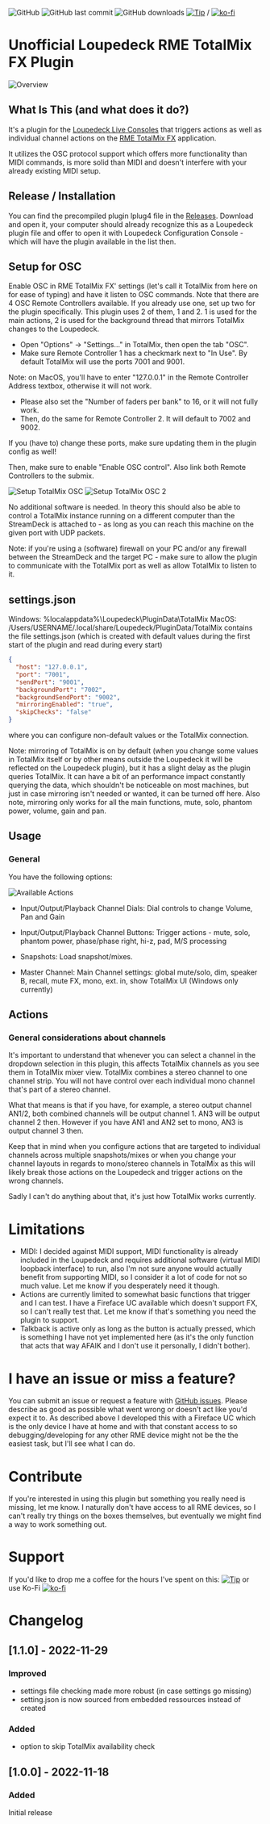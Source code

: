 ![GitHub](https://img.shields.io/github/license/shells-dw/loupedeck-totalmix)
 ![GitHub last commit](https://img.shields.io/github/last-commit/shells-dw/loupedeck-totalmix)
  ![GitHub downloads](https://img.shields.io/github/downloads/shells-dw/loupedeck-totalmix/total)
 [![Tip](https://img.shields.io/badge/Donate-PayPal-green.svg)]( https://www.paypal.com/donate?hosted_button_id=8KXD334CCEEC2) / [![ko-fi](https://ko-fi.com/img/githubbutton_sm.svg)](https://ko-fi.com/Y8Y4CE9LH)


# Unofficial Loupedeck RME TotalMix FX Plugin

![Overview](/TotalMixPlugin/docs/images/overview.png)

## What Is This (and what does it do?)

It's a plugin for the [Loupedeck Live Consoles][Loupedeck] that triggers actions as well as individual channel actions on the [RME TotalMix FX][] application.

It utilizes the OSC protocol support which offers more functionality than MIDI commands, is more solid than MIDI and doesn't interfere with your already existing MIDI setup.

## Release / Installation

You can find the precompiled plugin lplug4 file in the [Releases][Releases]. Download and open it, your computer should already recognize this as a Loupedeck plugin file and offer to open it with Loupedeck Configuration Console - which will have the plugin available in the list then.

## Setup for OSC

Enable OSC in RME TotalMix FX' settings (let's call it TotalMix from here on for ease of typing) and have it listen to OSC commands.
Note that there are 4 OSC Remote Controllers available. If you already use one, set up two for the plugin specifically.
This plugin uses 2 of them, 1 and 2. 1 is used for the main actions, 2 is used for the background thread that mirrors TotalMix changes to the Loupedeck.

- Open "Options" -> "Settings..." in TotalMix, then open the tab "OSC".
- Make sure Remote Controller 1 has a checkmark next to "In Use". By default TotalMix will use the ports 7001 and 9001.

Note: on MacOS, you'll have to enter "127.0.0.1" in the Remote Controller Address textbox, otherwise it will not work.

- Please also set the "Number of faders per bank" to 16, or it will not fully work.
- Then, do the same for Remote Controller 2. It will default to 7002 and 9002.

If you (have to) change these ports, make sure updating them in the plugin config as well!

Then, make sure to enable "Enable OSC control". Also link both Remote Controllers to the submix. 

![Setup TotalMix OSC](/TotalMixPlugin/docs/images/OSC_setup1.png) ![Setup TotalMix OSC 2](/TotalMixPlugin/docs/images/OSC_setup2.png)

No additional software is needed. In theory this should also be able to control a TotalMix instance running on a different computer than the StreamDeck is attached to - as long as you can reach this machine on the given port with UDP packets. 

Note: if you're using a (software) firewall on your PC and/or any firewall between the StreamDeck and the target PC - make sure to allow the plugin to communicate with the TotalMix port as well as allow TotalMix to listen to it. 

## settings.json
Windows: %localappdata%\Loupedeck\PluginData\TotalMix
MacOS: /Users/USERNAME/.local/share/Loupedeck/PluginData/TotalMix
contains the file settings.json (which is created with default values during the first start of the plugin and read during every start)

```json
{
  "host": "127.0.0.1",
  "port": "7001",
  "sendPort": "9001",
  "backgroundPort": "7002",
  "backgroundSendPort": "9002",
  "mirroringEnabled": "true",
  "skipChecks": "false"
}
```
where you can configure non-default values or the TotalMix connection.

Note: mirroring of TotalMix is on by default (when you change some values in TotalMix itself or by other means outside the Loupedeck it will be reflected on the Loupedeck plugin), but it has a slight delay as the plugin queries TotalMix. It can have a bit of an performance impact constantly querying the data, which shouldn't be noticeable on most machines, but just in case mirroring isn't needed or wanted, it can be turned off here.
Also note, mirroring only works for all the main functions, mute, solo, phantom power, volume, gain and pan.

## Usage
### General

You have the following options:

![Available Actions](/TotalMixPlugin/docs/images/LC_actions.png)

- Input/Output/Playback Channel Dials: Dial controls to change Volume, Pan and Gain

- Input/Output/Playback Channel Buttons: Trigger actions - mute, solo, phantom power, phase/phase right, hi-z, pad, M/S processing

- Snapshots: Load snapshot/mixes.

- Master Channel: Main Channel settings: global mute/solo, dim, speaker B, recall, mute FX, mono, ext. in, show TotalMix UI (Windows only currently)

## Actions

### General considerations about channels

It's important to understand that whenever you can select a channel in the dropdown selection in this plugin, this affects TotalMix channels as you see them in TotalMix mixer view. TotalMix combines a stereo channel to one channel strip. You will not have control over each individual mono channel that's part of a stereo channel.

What that means is that if you have, for example, a stereo output channel AN1/2, both combined channels will be output channel 1. AN3 will be output channel 2 then. However if you have AN1 and AN2 set to mono, AN3 is output channel 3 then.

Keep that in mind when you configure actions that are targeted to individual channels across multiple snapshots/mixes or when you change your channel layouts in regards to mono/stereo channels in TotalMix as this will likely break those actions on the Loupedeck and trigger actions on the wrong channels.

Sadly I can't do anything about that, it's just how TotalMix works currently.

# Limitations

- MIDI: I decided against MIDI support, MIDI functionality is already included in the Loupedeck and requires additional software (virtual MIDI loopback interface) to run, also I'm not sure anyone would actually benefit from supporting MIDI, so I consider it a lot of code for not so much value. Let me know if you desperately need it though.
- Actions are currently limited to somewhat basic functions that trigger and I can test. I have a Fireface UC available which doesn't support FX, so I can't really test that. Let me know if that's something you need the plugin to support.
- Talkback is active only as long as the button is actually pressed, which is something I have not yet implemented here (as it's the only function that acts that way AFAIK and I don't use it personally, I didn't bother). 

# I have an issue or miss a feature?

You can submit an issue or request a feature with [GitHub issues]. Please describe as good as possible what went wrong or doesn't act like you'd expect it to. 
As described above I developed this with a Fireface UC which is the only device I have at home and with that constant access to so debugging/developing for any other RME device might not be the the easiest task, but I'll see what I can do.

# Contribute

If you're interested in using this plugin but something you really need is missing, let me know. I naturally don't have access to all RME devices, so I can't really try things on the boxes themselves, but eventually we might find a way to work something out.

# Support

If you'd like to drop me a coffee for the hours I've spent on this:
[![Tip](https://img.shields.io/badge/Donate-PayPal-green.svg)]( https://www.paypal.com/donate?hosted_button_id=8KXD334CCEEC2)
or use Ko-Fi [![ko-fi](https://ko-fi.com/img/githubbutton_sm.svg)](https://ko-fi.com/Y8Y4CE9LH)


# Changelog
## [1.1.0] - 2022-11-29
### Improved
- settings file checking made more robust (in case settings go missing)
- setting.json is now sourced from embedded ressources instead of created
### Added
- option to skip TotalMix availability check

## [1.0.0] - 2022-11-18
### Added
Initial release


<!-- Reference Links -->

[Loupedeck]: https://loupedeck.com "Loupedeck.com"
[Releases]: https://github.com/shells-dw/loupedeck-totalmix/releases "Releases"
[RME TotalMix FX]: https://www.rme-audio.de/totalmix-fx.html "RME's TotalmMix FX product page"
[GitHub issues]: https://github.com/shells-dw/streamdeck-totalmix/issues "GitHub issues link"


